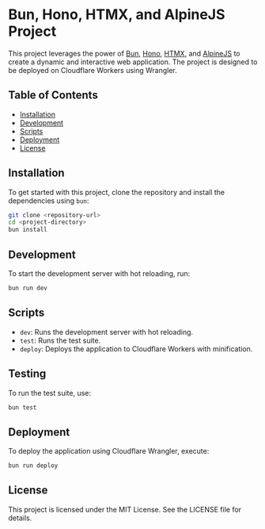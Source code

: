 # Bun, Hono, HTMX, and AlpineJS Project

This project leverages the power of [Bun](https://bun.sh/), [Hono](https://hono.dev/), [HTMX](https://htmx.org/), and [AlpineJS](https://alpinejs.dev/) to create a dynamic and interactive web application. The project is designed to be deployed on Cloudflare Workers using Wrangler.

## Table of Contents

- [Installation](#installation)
- [Development](#development)
- [Scripts](#scripts)
- [Deployment](#deployment)
- [License](#license)

## Installation

To get started with this project, clone the repository and install the dependencies using `bun`:

```bash
git clone <repository-url>
cd <project-directory>
bun install
```

## Development

To start the development server with hot reloading, run:

```bash
bun run dev
```

## Scripts

- `dev`: Runs the development server with hot reloading.
- `test`: Runs the test suite.
- `deploy`: Deploys the application to Cloudflare Workers with minification.

## Testing

To run the test suite, use:

```bash
bun test
```

## Deployment

To deploy the application using Cloudflare Wrangler, execute:

```bash
bun run deploy
```

## License

This project is licensed under the MIT License. See the LICENSE file for details.

